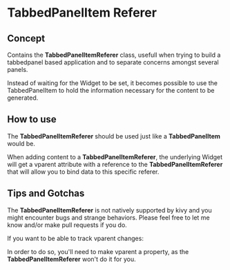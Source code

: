 # TabbedPanelItem Referer

## Concept

Contains the **TabbedPanelItemReferer** class, usefull when trying to build a
tabbedpanel based application and to separate concerns amongst several panels.

Instead of waiting for the Widget to be set, it becomes possible to use the
TabbedPanelItem to hold the information necessary for the content to be
generated.

## How to use

The **TabbedPanelItemReferer** should be used just like a **TabbedPanelItem**
would be.

When adding content to a **TabbedPanelItemReferer**, the underlying Widget will
get a vparent attribute with a reference to the **TabbedPanelItemReferer** that
will allow you to bind data to this specific referer.

## Tips and Gotchas

The **TabbedPanelItemReferer** is not natively supported by kivy and you might
encounter bugs and strange behaviors. Please feel free to let me know and/or
make pull requests if you do.

If you want to be able to track vparent changes:

In order to do so, you'll need to make vparent a property, as the
**TabbedPanelItemReferer** won't do it for you.

